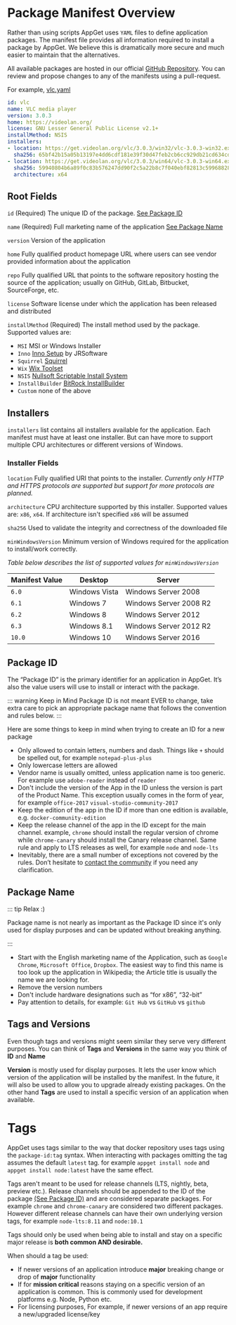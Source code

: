 # Package Manifest Overview

Rather than using scripts AppGet uses `YAML` files to define application packages. The manifest file provides all information required to install a package by AppGet. We believe this is dramatically more secure and much easier to maintain that the alternatives.

All available packages are hosted in our official [GitHub Repository](https://github.com/appget/appget.packages). You can review and propose changes to any of the manifests using a pull-request.

For example, [vlc.yaml](https://github.com/appget/appget.packages/blob/master/manifests/vlc/vlc.yaml)

```yaml
id: vlc
name: VLC media player
version: 3.0.3
home: https://videolan.org/
license: GNU Lesser General Public License v2.1+
installMethod: NSIS
installers:
- location: https://get.videolan.org/vlc/3.0.3/win32/vlc-3.0.3-win32.exe
  sha256: 65bf42b15a05b13197e4dd6cdf181e39f30d47feb2cb6cc929db21cd634cd36f
- location: https://get.videolan.org/vlc/3.0.3/win64/vlc-3.0.3-win64.exe
  sha256: 59940804b6a89f0c83b576247dd90f2c5a22b8c7f040ebf82813c59968828035
  architecture: x64
```

##  Root Fields

`id` (Required) The unique ID of the package. [See Package ID](#package-id)

`name`  (Required)  Full marketing name of the application [See Package Name](#package-name)

`version` Version of the application

`home` Fully qualified product homepage URL where users can see vendor provided information about the application

`repo` Fully qualified URL that points to the software repository hosting the source of the application; usually on GitHub, GitLab, Bitbucket, SourceForge, etc.

`license` Software license under which the application has been released and distributed

`installMethod`  (Required) The install method used by the package. Supported values are:

 * `MSI` MSI or Windows Installer
 * `Inno` [Inno Setup](http://www.jrsoftware.org/isinfo.php) by JRSoftware
 * `Squirrel`  [Squirrel](https://github.com/Squirrel/Squirrel.Windows)
 * `Wix`  [Wix Toolset](http://wixtoolset.org/)
* `NSIS` [Nullsoft Scriptable Install System](http://nsis.sourceforge.net/Main_Page)
* `InstallBuilder` [BitRock InstallBuilder](https://installbuilder.bitrock.com/)
* `Custom` none of the above

## Installers

`installers` list contains all installers available for the application. Each manifest must have at least one installer. But can have more to support multiple CPU architectures or different versions of Windows.

### Installer Fields

`location` Fully qualified URI that points to the installer. *Currently only HTTP and HTTPS protocols are supported but support for more protocols are planned.*

`architecture` CPU architecture supported by this installer. Supported values are: `x86`, `x64`. If architecture isn't specified `x86` will be assumed

`sha256` Used to validate the integrity and correctness of the downloaded file

`minWindowsVersion` Minimum version of Windows required for the application to install/work correctly.

*Table below describes the list of supported values for `minWindowsVersion`*

| Manifest Value | Desktop       | Server                 |
| :------------- | ------------- | ---------------------- |
| `6.0`          | Windows Vista | Windows Server 2008    |
| `6.1`          | Windows 7     | Windows Server 2008 R2 |
| `6.2`          | Windows 8     | Windows Server 2012    |
| `6.3`          | Windows 8.1   | Windows Server 2012 R2 |
| `10.0`         | Windows 10    | Windows Server 2016    |



## Package ID

The “Package ID” is the primary identifier for an application in AppGet. It’s also the value users will use to install or interact with the package.

::: warning Keep in Mind
Package ID is not meant EVER to change, take extra care to pick an appropriate package name that follows the convention and rules below.
:::

Here are some things to keep in mind when trying to create an ID for a new package

- Only allowed to contain letters, numbers and dash. Things like `+` should be spelled out, for example `notepad-plus-plus`
- Only lowercase letters are allowed
- Vendor name is usually omitted, unless application name is too generic. For example use `adobe-reader` instead of `reader`
- Don't include the version of the App in the ID unless the version is part of the Product Name. This exception usually comes in the form of year, for example `office-2017` `visual-studio-community-2017`
- Keep the edition of the app in the ID if more than one edition is available, e.g. `docker-community-edition`
- Keep the release channel of the app in the ID except for the main channel. example, `chrome` should install the regular version of chrome while `chrome-canary` should install the Canary release channel. Same rule and apply to LTS releases as well, for example `node` and `node-lts`
- Inevitably, there are a small number of exceptions not covered by the rules. Don’t hesitate to [contact the community](https://github.com/appget/appget.packages/issues) if you need any clarification.



## Package Name

::: tip Relax :)

Package name is not nearly as important as the Package ID since it's only used for display purposes and can be updated without breaking anything.

:::

- Start with the English marketing name of the Application, such as `Google Chrome`, `Microsoft Office`, `Dropbox`. The easiest way to find this name is too look up the application in Wikipedia; the Article title is usually the name we are looking for.
- Remove the  version numbers
- Don't include hardware designations such as “for x86”, “32-bit”
- Pay attention to details, for example: `Git Hub` vs `GitHub` vs `github`



## Tags and Versions

Even though tags and versions might seem similar they serve very different purposes. You can think of **Tags** and **Versions** in the same way you think of **ID** and **Name**

**Version** is mostly used for display purposes. It lets the user know which version of the application will be installed by the manifest. In the future, it will also be used to allow you to upgrade already existing packages. On the other hand **Tags** are used to install a specific version of an application when available.



# Tags

AppGet uses tags similar to the way that docker repository uses tags using the `package-id:tag` syntax. When interacting with packages omitting the tag assumes the default `latest` tag. for example `appget install node` and `appget install node:latest` have the same effect.

Tags aren't meant to be used for release channels (LTS, nightly, beta, preview etc.). Release channels should be appended to the ID of the package [(See Package ID)](#package-id) and are considered separate packages. For example `chrome` and `chrome-canary` are considered two different packages. However different release channels can have their own underlying version tags, for example `node-lts:8.11` and `node:10.1`

Tags should only be used when being able to install and stay on a specific major release is **both common AND desirable.**



When should a tag be used:

- If newer versions of an application introduce **major** breaking change or drop of **major** functionality
- If for **mission critical** reasons staying on a specific version of an application is common. This is commonly used for development platforms e.g. Node, Python etc.
- For licensing purposes, For example, if newer versions of an app require a new/upgraded license/key
